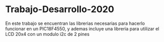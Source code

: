 # Trabajo-Desarrollo-2020
En este trabajo se encuentran las librerias necesarias para hacerlo funcionar en un PIC18F4550, y ademas incluye una libreria para utilizar el LCD 20x4 con un modulo i2c de 2 pines
